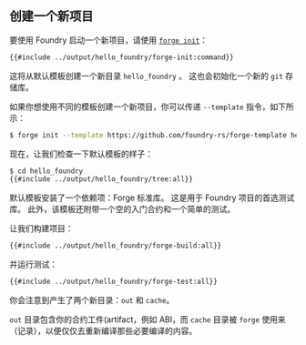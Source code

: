 ## 创建一个新项目

要使用 Foundry 启动一个新项目，请使用 [`forge init`](../reference/forge/forge-init.md)：

```sh
{{#include ../output/hello_foundry/forge-init:command}}
```

这将从默认模板创建一个新目录 `hello_foundry` 。 这也会初始化一个新的 `git` 存储库。

如果你想使用不同的模板创建一个新项目，你可以传递 `--template` 指令，如下所示：

```sh
$ forge init --template https://github.com/foundry-rs/forge-template hello_template
```

现在，让我们检查一下默认模板的样子：

```sh
$ cd hello_foundry
{{#include ../output/hello_foundry/tree:all}}
```

默认模板安装了一个依赖项：Forge 标准库。 这是用于 Foundry 项目的首选测试库。 此外，该模板还附带一个空的入门合约和一个简单的测试。

让我们构建项目：

```sh
{{#include ../output/hello_foundry/forge-build:all}}
```

并运行测试：

```sh
{{#include ../output/hello_foundry/forge-test:all}}
```

你会注意到产生了两个新目录：`out` 和 `cache`。

`out` 目录包含你的合约工件(artifact，例如 ABI，而 `cache` 目录被 `forge` 使用来（记录），以便仅仅去重新编译那些必要编译的内容。